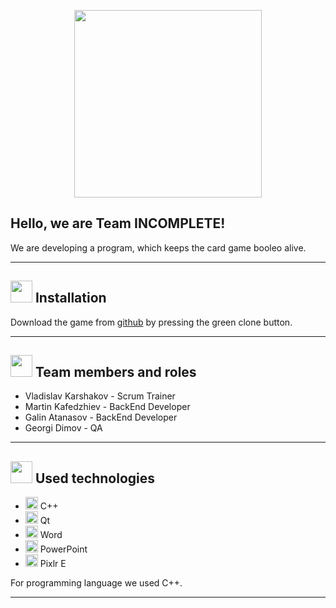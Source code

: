 <p align="center">
  <img 
    width="300"
    height="300"
    src="https://cdn.discordapp.com/attachments/969874893111975936/970007716187750460/unknown.png?size=4096"
  >
</p>

## Hello, we are Team INCOMPLETE!


We are developing a program, which keeps the card game booleo alive.

---
 

## <img src="https://www.seekpng.com/png/full/115-1150299_green-bullet-png-clip-art-library-library-green.png" width="35">  Installation 

Download the game from [github](https://github.com/VPKarshakov20/Incomplete) by pressing the green clone button. 

---

## <img src="https://www.seekpng.com/png/full/115-1150299_green-bullet-png-clip-art-library-library-green.png" width="35"> Team members and roles
- Vladislav Karshakov - Scrum Trainer
- Martin Kafedzhiev - BackEnd Developer
- Galin Atanasov - BackEnd Developer
- Georgi Dimov - QA

---

## <img src="https://www.seekpng.com/png/full/115-1150299_green-bullet-png-clip-art-library-library-green.png" width="35"> Used technologies
- <img src="https://upload.wikimedia.org/wikipedia/commons/thumb/1/18/ISO_C%2B%2B_Logo.svg/306px-ISO_C%2B%2B_Logo.svg.png" width="20"> C++
- <img src="https://user-images.githubusercontent.com/86185053/167916631-0cf5d49d-0679-4dc6-9e60-e4f49e53b8a2.png" width="20"> Qt
-  <img src="https://media.discordapp.net/attachments/815253581149896790/818133539903111188/Microsoft_Word_logo.png" width="20"> Word
- <img src="https://media.discordapp.net/attachments/815253581149896790/818136011359518780/kisspng-microsoft-powerpoint-computer-software-microsoft-o-5b3b3927c75c49.3318087715306079118166-rem.png" width="20"> PowerPoint
- <img src="https://pixlr.com/img/misc/e-icon.svg" width="20"> Pixlr E


 For programming language we used C++.
 
 ---

